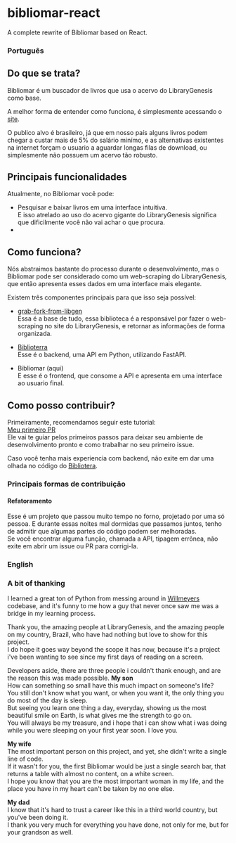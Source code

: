 # bibliomar-react
A complete rewrite of Bibliomar based on React.

### Português
## Do que se trata?
Bibliomar é um buscador de livros que usa o acervo do LibraryGenesis como base.  

A melhor forma de entender como funciona, é simplesmente acessando o [site](https://bibliomar.site).  

O publico alvo é brasileiro, já que em nosso país alguns livros podem chegar a custar mais de 5% do salário minímo, e as alternativas
existentes na internet forçam o usuario a aguardar longas filas de download, ou simplesmente não possuem um acervo tão robusto.

## Principais funcionalidades
Atualmente, no Bibliomar você pode:  
- Pesquisar e baixar livros em uma interface intuitiva.  
E isso atrelado ao uso do acervo gigante do LibraryGenesis significa que dificilmente você não vai achar o que procura.
- 

## Como funciona?
Nós abstraimos bastante do processo durante o desenvolvimento, mas o Bibliomar pode ser considerado como um web-scraping do LibraryGenesis, que então apresenta esses dados em uma interface mais elegante.

Existem três componentes principais para que isso seja possível:
- [grab-fork-from-libgen](https://github.com/Lamarcke/grab-fork-from-libgen)  
Essa é a base de tudo, essa biblioteca é a responsável por fazer o web-scraping no site do LibraryGenesis, e retornar as informações de forma organizada.  


- [Biblioterra](https://github.com/Lamarcke/Biblioterra)  
Esse é o backend, uma API em Python, utilizando FastAPI.  


- Bibliomar (aqui)  
E esse é o frontend, que consome a API e apresenta em uma interface ao usuario final.  


## Como posso contribuir?

Primeiramente, recomendamos seguir este tutorial:  
[Meu primeiro PR](https://github.com/Lamarcke/bibliomar-react/blob/main/IMNEW.md)  
Ele vai te guiar pelos primeiros passos para deixar seu ambiente de desenvolvimento pronto e como trabalhar no seu primeiro issue.

Caso você tenha mais experiencia com backend, não exite em dar uma olhada no código do [Bibliotera](https://github.com/Lamarcke/Biblioterra).

### Principais formas de contribuição
#### Refatoramento
Esse é um projeto que passou muito tempo no forno, projetado por uma só pessoa. E durante essas noites mal dormidas que passamos juntos, tenho de admitir que algumas partes do código podem ser melhoradas.  
Se você encontrar alguma função, chamada a API, tipagem errônea, não exite em abrir um issue ou PR para corrigi-la.

### English

### A bit of thanking
I learned a great ton of Python from messing around in [Willmeyers](https://github.com/willmeyers) codebase, and it's funny to me how a guy that never once saw me was a bridge in my learning process.

Thank you, the amazing people at LibraryGenesis, and the amazing people on my country, Brazil, who have had nothing but love to show for this project.  
I do hope it goes way beyond the scope it has now, because it's a project i've been wanting to see since my first days of reading on a screen.


Developers aside, there are three people i couldn't thank enough, and are the reason this was made possible.
**My son**  
How can something so small have this much impact on someone's life?  
You still don't know what you want, or when you want it, the only thing you do most of the day is sleep.  
But seeing you learn one thing a day, everyday, showing us the most beautiful smile on Earth, is what gives me the strength to go on.  
You will always be my treasure, and i hope that i can show what i was doing while you were sleeping on your first year soon. I love you.

**My wife**  
The most important person on this project, and yet, she didn't write a single line of code.  
If it wasn't for you, the first Bibliomar would be just a single search bar, that returns a table with almost no content, on a white screen.  
I hope you know that you are the most important woman in my life, and the place you have in my heart can't be taken by no one else.

**My dad**  
I know that it's hard to trust a career like this in a third world country, but you've been doing it.  
I thank you very much for everything you have done, not only for me, but for your grandson as well.
